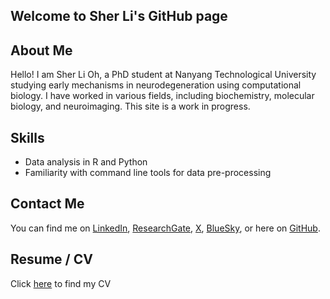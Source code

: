 ## Welcome to Sher Li's GitHub page

## About Me
Hello! I am Sher Li Oh, a PhD student at Nanyang Technological University studying early mechanisms in neurodegeneration using computational biology. I have worked in various fields, including biochemistry, molecular biology, and neuroimaging. This site is a work in progress.

## Skills
- Data analysis in R and Python
- Familiarity with command line tools for data pre-processing

## Contact Me
You can find me on [LinkedIn](https://www.linkedin.com/in/sher-li-oh/), [ResearchGate](https://www.researchgate.net/profile/Sher-Li-Oh?ev=hdr_xprf), [X](https://x.com/SherLiOh), [BlueSky](https://bsky.app/profile/sherlioh.bsky.social), or here on [GitHub](https://github.com/ohsherli).

## Resume / CV
Click [here](https://ohsherli.github.io/resume) to find my CV

